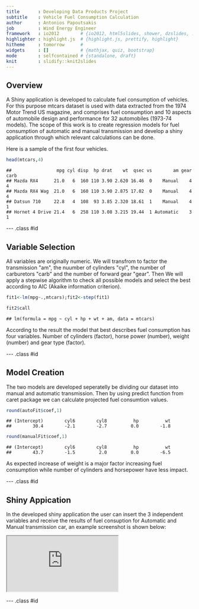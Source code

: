 ```yaml
---
title       : Developing Data Products Project
subtitle    : Vehicle Fuel Consumption Calculation
author      : Antonios Papoutsakis
job         : Wind Energy Engineer
framework   : io2012        # {io2012, html5slides, shower, dzslides, ...}
highlighter : highlight.js  # {highlight.js, prettify, highlight}
hitheme     : tomorrow      # 
widgets     : []            # {mathjax, quiz, bootstrap}
mode        : selfcontained # {standalone, draft}
knit        : slidify::knit2slides
---
```


## Overview

A Shiny application is developed to calculate fuel consumption of vehicles. For this purpose mtcars dataset is used with data extracted from the 1974 Motor Trend US magazine, and comprises fuel consumption and 10 aspects of automobile design and performance for 32 automobiles (1973-74 models). The scope of this work is to create regression models for fuel consumption of automatic and manual transmission and develop a shiny application through which relevant calculations can be done. 

Here is a sample of the first four vehicles.

```r
head(mtcars,4)
```

```
##                 mpg cyl disp  hp drat    wt  qsec vs        am gear carb
## Mazda RX4      21.0   6  160 110 3.90 2.620 16.46  0    Manual    4    4
## Mazda RX4 Wag  21.0   6  160 110 3.90 2.875 17.02  0    Manual    4    4
## Datsun 710     22.8   4  108  93 3.85 2.320 18.61  1    Manual    4    1
## Hornet 4 Drive 21.4   6  258 110 3.08 3.215 19.44  1 Automatic    3    1
```

--- .class #id 

## Variable Selection
All variables are originally numeric. We will transfrom to factor the transmission "am", the nuumber of cylinders "cyl", the number of carburetors  "carb" and the number of forward gear "gear". Then We will apply a stepwise algorithm to check all possible models and select the best according to AIC (Akaike information criterion). 

```r
fit1<-lm(mpg~.,mtcars);fit2<-step(fit1)
```

```r
fit2$call
```

```
## lm(formula = mpg ~ cyl + hp + wt + am, data = mtcars)
```
According to the result the model that best describes fuel consumption has four variables. Number of cylinders (factor), horse power (number), weight (number) and gear type (factor).

--- .class #id 

## Model Creation
The two models are developed seperatelly be dividing our dataset into manual and automatic transmission. Then by using predict function from caret package we can calculate projected fuel consumtion values. 



```r
round(autoFit$coef,1)
```

```
## (Intercept)        cyl6        cyl8          hp          wt 
##        30.4        -2.1        -2.7         0.0        -1.8
```

```r
round(manualFit$coef,1)
```

```
## (Intercept)        cyl6        cyl8          hp          wt 
##        43.7        -1.5         2.0         0.0        -6.5
```

As expected increase of weight is a major factor increasing fuel consumption while number of cylinders and horsepower have less impact. 

--- .class #id 

## Shiny Appication
In the developed shiny application the user can insert the 3 independent variables and receive the results of fuel consuption for Automatic and Manual transmission car, an example screenshot is shown below:

 <iframe src = 'https://antonis77.shinyapps.io/Motor-Trend-Shiny-Prediction/'></iframe>
 
 --- .class #id 





